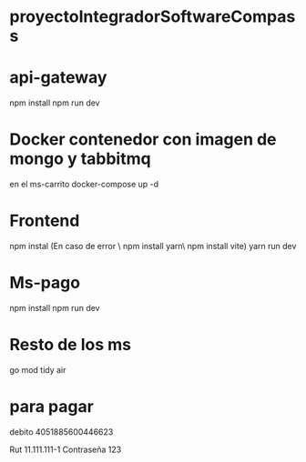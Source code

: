 # proyectoIntegradorSoftwareCompass

# api-gateway
npm install 
npm run dev

# Docker contenedor con imagen de mongo y tabbitmq
en el ms-carrito
docker-compose up -d

# Frontend
npm instal 
(En caso de error \ npm install yarn\ npm install vite)
yarn run dev

# Ms-pago
npm install
npm run dev

# Resto de los ms
go mod tidy
air

# para pagar
debito
4051885600446623

Rut
11.111.111-1
Contraseña
123